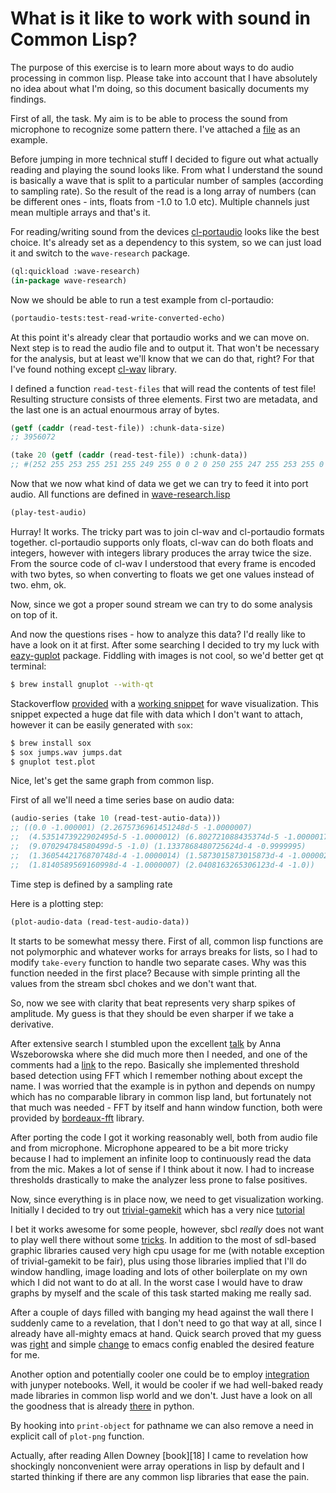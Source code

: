 # What is it like to work with sound in Common Lisp?

The purpose of this exercise is to learn more about ways to do
audio processing in common lisp. Please take into account that
I have absolutely no idea about what I'm doing, so this document
basically documents my findings.

First of all, the task. My aim is to be able to process the sound
from microphone to recognize some pattern there. I've attached
a [file][1] as an example.

Before jumping in more technical stuff I decided to figure out
what actually reading and playing the sound looks like. From
what I understand the sound is basically a wave that is split
to a particular number of samples (according to sampling rate).
So the result of the read is a long array of numbers (can be
different ones - ints, floats from -1.0 to 1.0 etc). Multiple
channels just mean multiple arrays and that's it.

For reading/writing sound from the devices [cl-portaudio][2] looks
like the best choice. It's already set as a dependency to this
system, so we can just load it and switch to the `wave-research`
package.

~~~lisp
(ql:quickload :wave-research)
(in-package wave-research)
~~~

Now we should be able to run a test example from cl-portaudio:

~~~lisp
(portaudio-tests:test-read-write-converted-echo)
~~~

At this point it's already clear that portaudio works and we
can move on. Next step is to read the audio file and to output
it. That won't be necessary for the analysis, but at least we'll
know that we can do that, right? For that I've found nothing
except [cl-wav][3] library.

I defined a function `read-test-files` that will read the contents
of test file! Resulting structure consists of three elements. First
two are metadata, and the last one is an actual enourmous array
of bytes.

~~~lisp
(getf (caddr (read-test-file)) :chunk-data-size)
;; 3956072

(take 20 (getf (caddr (read-test-file)) :chunk-data))
;; #(252 255 253 255 251 255 249 255 0 0 2 0 250 255 247 255 253 255 0 0)
~~~

Now that we now what kind of data we get we can try to feed it
into port audio. All functions are defined in [wave-research.lisp][4]

~~~lisp
(play-test-audio)
~~~

Hurray! It works. The tricky part was to join cl-wav and cl-portaudio
formats together. cl-portaudio supports only floats, cl-wav can do
both floats and integers, however with integers library produces
the array twice the size. From the source code of cl-wav I understood
that every frame is encoded with two bytes, so when converting to
floats we get one values instead of two. ehm, ok.

Now, since we got a proper sound stream we can try to do some analysis on
top of it.

And now the questions rises - how to analyze this data? I'd really like
to have a look on it at first. After some searching I decided to try my
luck with [eazy-guplot][5] package. Fiddling with images is not cool, so
we'd better get qt terminal:

~~~bash
$ brew install gnuplot --with-qt
~~~

Stackoverflow [provided][6] with a [working snippet][7] for wave visualization.
This snippet expected a huge dat file with data which I don't want to
attach, however it can be easily generated with `sox`:

~~~bash
$ brew install sox
$ sox jumps.wav jumps.dat
$ gnuplot test.plot
~~~

Nice, let's get the same graph from common lisp.

First of all we'll need a time series base on audio data:

~~~lisp
(audio-series (take 10 (read-test-autio-data)))
;; ((0.0 -1.000001) (2.2675736961451248d-5 -1.0000007)
;;  (4.5351473922902495d-5 -1.0000012) (6.802721088435374d-5 -1.0000017)
;;  (9.070294784580499d-5 -1.0) (1.1337868480725624d-4 -0.9999995)
;;  (1.3605442176870748d-4 -1.0000014) (1.5873015873015873d-4 -1.0000021)
;;  (1.8140589569160998d-4 -1.0000007) (2.0408163265306123d-4 -1.0))
~~~

Time step is defined by a sampling rate

Here is a plotting step:

~~~lisp
(plot-audio-data (read-test-audio-data))
~~~

It starts to be somewhat messy there. First of all, common lisp functions are
not polymorphic and whatever works for arrays breaks for lists, so I
had to modify `take-every` function to handle two separate cases. Why was
this function needed in the first place? Because with simple printing
all the values from the stream sbcl chokes and we don't want that.

So, now we see with clarity that beat represents very sharp spikes of
amplitude. My guess is that they should be even sharper if we take a
derivative.

After extensive search I stumbled upon the excellent [talk][8] by Anna Wszeborowska
where she did much more then I needed, and one of the comments had a [link][9]
to the repo. Basically she implemented threshold based detection using FFT
which I remember nothing about except the name. I was worried that the
example is in python and depends on numpy which has no comparable library
in common lisp land, but fortunately not that much was needed - FFT by
itself and hann window function, both were provided by [bordeaux-fft][10] library.

After porting the code I got it working reasonably well, both from audio file and
from microphone. Microphone appeared to be a bit more tricky because I had to
implement an infinite loop to continuously read the data from the mic. Makes a
lot of sense if I think about it now. I had to increase thresholds drastically to
make the analyzer less prone to false positives.

Now, since everything is in place now, we need to get visualization working.
Initially I decided to try out [trivial-gamekit][11] which has a very nice [tutorial][12]

I bet it works awesome for some people, however, sbcl *really* does not want
to play well there without some [tricks][13]. In addition to the most of sdl-based
graphic libraries caused very high cpu usage for me (with notable exception
of trivial-gamekit to be fair), plus using those libraries implied that I'll
do window handling, image loading and lots of other boilerplate on my own
which I did not want to do at all. In the worst case I would have to draw
graphs by myself and the scale of this task started making me really sad.

After a couple of days filled with banging my head against the wall there
I suddenly came to a revelation, that I don't need to go that way at all, since
I already have all-mighty emacs at hand. Quick search proved that my guess was
[right][14] and simple [change][15] to emacs config enabled the desired feature
for me.

Another option and potentially cooler one could be to employ [integration][16] with
junyper notebooks. Well, it would be cooler if we had well-baked ready made
libraries in common lisp world and we don't. Just have a look on all the goodness
that is already [there][17] in python.

By hooking into `print-object` for pathname we can also remove a need in explicit
call of `plot-png` function.

Actually, after reading Allen Downey [book][18] I came to revelation how shockingly
nonconvenient were array operations in lisp by default and I started thinking
if there are any common lisp libraries that ease the pain.

[1]: https://github.com/can3p/wave-research/blob/master/jumps.wav
[2]: https://github.com/filonenko-mikhail/cl-portaudio
[3]: https://github.com/RobBlackwell/cl-wav
[4]: https://github.com/can3p/wave-research/blob/master/src/wave-research.lisp
[5]: https://github.com/guicho271828/eazy-gnuplot
[6]: https://stackoverflow.com/questions/5826701/plot-audio-data-in-gnuplot
[7]: https://github.com/can3p/wave-research/blob/master/test.plot
[8]: https://www.youtube.com/watch?v=at2NppqIZok
[9]: https://github.com/aniawsz/rtmonoaudio2midi
[10]: http://vintage-digital.com/hefner/software/bordeaux-fft/manual.html
[11]: https://borodust.org/projects/trivial-gamekit
[12]: https://borodust.org/projects/trivial-gamekit/getting-started/
[13]: https://github.com/lispgames/cl-sdl2/issues/89
[14]: https://righele.it/2012/02/22/display-images-in-slime-from-common-lisp/
[15]: https://github.com/can3p/emacs.d/commit/a49fbd52ef5f1e59ada016efc9c7e4b15178d468
[16]: https://github.com/fredokun/cl-jupyter/
[17]: http://nbviewer.jupyter.org/github/AllenDowney/ThinkDSP/blob/master/code/chap11.ipynb
